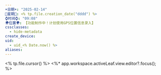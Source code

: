 ```yaml
---
☀️日期☀️: "2025-02-14"
📆星期📆: <% tp.file.creation_date("dddd") %>
⌚️时间⌚️: "09:08"
🌍位置🌍: 【功能制作中！计划使用GPS位置信息录入】
cssclasses:
  - hide-metadata
create_device: 
uid:
  - uid_<% Date.now() %>
aliases:
---
```

<% tp.file.cursor() %> <%* app.workspace.activeLeaf.view.editor?.focus(); %>